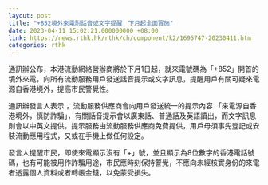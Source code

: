 ```yaml
---
layout: post
title: "+852境外來電附話音或文字提醒　下月起全面實施"
date: 2023-04-11 15:02:21.000000000 +08:00
link: https://news.rthk.hk/rthk/ch/component/k2/1695747-20230411.htm
categories: rthk
---
```


通訊辦公布，本港流動網絡營辦商將於下月1日起，就來電號碼為「+852」開首的境外來電，向所有流動服務用戶發送話音提示或文字訊息，提醒用戶有關可疑來電源自香港境外，提高市民警覺性。

通訊辦發言人表示 ，流動服務供應商會向用戶發送統一的提示內容 「來電源自香港境外，慎防詐騙」，有關話音提示會以廣東話、普通話及英語讀出，而文字訊息則會以中英文提供。提示服務由流動服務供應商免費提供，用戶毋須事先登記或安裝流動應用程式，又或在手機上做任何設定。

發言人提醒市民，即使來電顯示沒有「+」號，並且顯示為8位數字的香港電話號碼，也有可能被用作詐騙用途，市民應時刻保持警覺，不應向未經核實身份的來電者透露個人資料或者轉帳金錢，以免蒙受損失。
